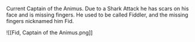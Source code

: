 Current Captain of the Animus.  Due to a Shark Attack he has scars on his face and is missing fingers.  He used to be called Fiddler, and the missing fingers nicknamed him Fid.

![[Fid, Captain of the Animus.png]]